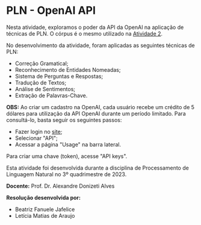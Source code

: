 # PLN - OpenAI API

Nesta atividade, exploramos o poder da API da OpenAI na aplicação de técnicas de PLN. O córpus é o mesmo utilizado na [Atividade 2](https://github.com/beatrizjafelice/PLN-Expressoes-Regulares).

No desenvolvimento da atividade, foram aplicadas as seguintes técnicas de PLN:
* Correção Gramatical;
* Reconhecimento de Entidades Nomeadas;
* Sistema de Perguntas e Respostas;
* Tradução de Textos;
* Análise de Sentimentos;
* Extração de Palavras-Chave.

**OBS:** Ao criar um cadastro na OpenAI, cada usuário recebe um crédito de 5 dólares para utilização da API OpenAI durante um período limitado. Para consultá-lo, basta seguir os seguintes passos:
* Fazer login no [site](https://openai.com/);
* Selecionar "API";
* Acessar a página "Usage" na barra lateral.

Para criar uma chave (token), acesse "API keys".

Esta atividade foi desenvolvida durante a disciplina de Processamento de Linguagem Natural no 3º quadrimestre de 2023.

**Docente:** Prof. Dr. Alexandre Donizeti Alves <br>

**Resolução desenvolvida por:**
* Beatriz Fanuele Jafelice
* Letícia Matias de Araujo
